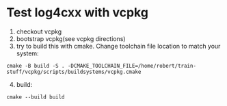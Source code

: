 # Test log4cxx with vcpkg

1. checkout vcpkg
2. bootstrap vcpkg(see vcpkg directions)
3. try to build this with cmake.  Change toolchain file location to match your system:
```
cmake -B build -S . -DCMAKE_TOOLCHAIN_FILE=/home/robert/train-stuff/vcpkg/scripts/buildsystems/vcpkg.cmake
```
4. build:
```
cmake --build build
```
